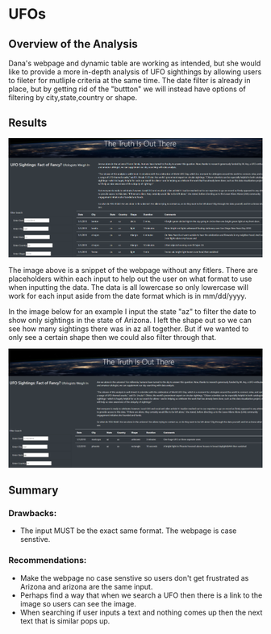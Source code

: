 # UFOs

## Overview of the Analysis

Dana's webpage and dynamic table are working as intended, but she would like to provide a more in-depth analysis of UFO sighthings by allowing users to fileter for mutliple criteria at the same time. The date filter is already in place, but by getting rid of the "buttton" we will instead have options of filtering by city,state,country or shape.

## Results

![line_image](resources/index.png)


The image above is a snippet of the webpage without any fitlers. There are placeholders within each input to help out the user on what format to use when inputting the data. 
The data is all lowercase so only lowercase will work for each input aside from the date format which is in mm/dd/yyyy. 


In the image below for an example I input the state "az" to filter the date to show only sightings in the state of Arizona. I left the shape out so we can see how many sightings there was in az all together. But if we wanted to only see a certain shape then we could also filter through that. 

![line_image](resources/index_az.png)



## Summary

### Drawbacks:
 - The input MUST be the exact same format. The webpage is case senstive.
 
### Recommendations:
- Make the webpage no case senstive so users don't get frustrated as Arizona and arizona are the same input.
- Perhaps find a way that when we search a UFO then there is a link to the image so users can see the image.
- When searching if user inputs a text and nothing comes up then the next text that is similar pops up.

